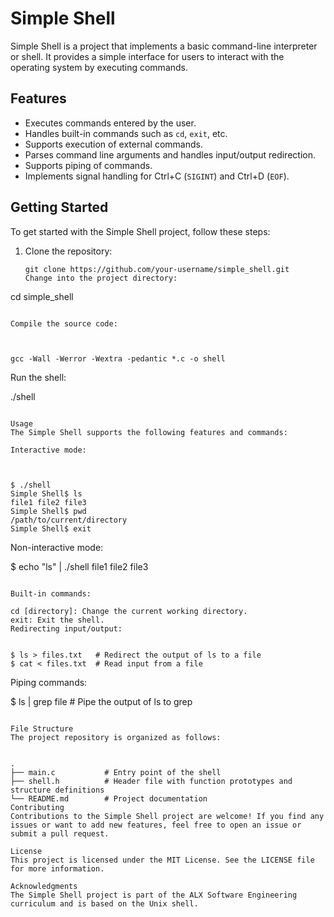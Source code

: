 # Simple Shell

Simple Shell is a project that implements a basic command-line interpreter or shell. It provides a simple interface for users to interact with the operating system by executing commands.

## Features

- Executes commands entered by the user.
- Handles built-in commands such as `cd`, `exit`, etc.
- Supports execution of external commands.
- Parses command line arguments and handles input/output redirection.
- Supports piping of commands.
- Implements signal handling for Ctrl+C (`SIGINT`) and Ctrl+D (`EOF`).

## Getting Started

To get started with the Simple Shell project, follow these steps:

1. Clone the repository:
   ```shell
   git clone https://github.com/your-username/simple_shell.git
   Change into the project directory:
   ```


cd simple_shell

```

Compile the source code:



gcc -Wall -Werror -Wextra -pedantic *.c -o shell
```

Run the shell:

./shell

```

Usage
The Simple Shell supports the following features and commands:

Interactive mode:



$ ./shell
Simple Shell$ ls
file1 file2 file3
Simple Shell$ pwd
/path/to/current/directory
Simple Shell$ exit
```

Non-interactive mode:


$ echo "ls" | ./shell
file1 file2 file3

```

Built-in commands:

cd [directory]: Change the current working directory.
exit: Exit the shell.
Redirecting input/output:


$ ls > files.txt   # Redirect the output of ls to a file
$ cat < files.txt  # Read input from a file
```

Piping commands:


$ ls | grep file # Pipe the output of ls to grep

```

File Structure
The project repository is organized as follows:


.
├── main.c           # Entry point of the shell
├── shell.h          # Header file with function prototypes and structure definitions
└── README.md        # Project documentation
Contributing
Contributions to the Simple Shell project are welcome! If you find any issues or want to add new features, feel free to open an issue or submit a pull request.

License
This project is licensed under the MIT License. See the LICENSE file for more information.

Acknowledgments
The Simple Shell project is part of the ALX Software Engineering curriculum and is based on the Unix shell.

```
